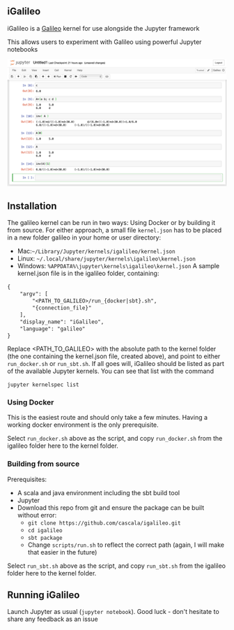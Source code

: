 ## iGalileo

iGalileo is a [Galileo](https://github.com/cascala/galileo) kernel for use alongside the Jupyter framework

This allows users to experiment with Galileo using powerful Jupyter notebooks

![Illustration](doc/jupyter_1.png)

## Installation

The galileo kernel can be run in two ways: Using Docker or by building it from source. For either approach, a small file `kernel.json` has to be placed in a new folder galileo in your home or user directory:
* Mac:`~/Library/Jupyter/kernels/igalileo/kernel.json`
* Linux: `~/.local/share/jupyter/kernels\igalileo\kernel.json`
* Windows: `%APPDATA%\jupyter\kernels\igalileo\kernel.json`
A sample kernel.json file is in the igalileo folder, containing:
```
{
    "argv": [
        "<PATH_TO_GALILEO>/run_{docker|sbt}.sh",
        "{connection_file}"
    ],
    "display_name": "iGalileo",
    "language": "galileo"
}
```
Replace <PATH_TO_GALILEO> with the absolute path to the kernel folder (the one containing the kernel.json file, created above), and point to either `run_docker.sh` or `run_sbt.sh`.
If all goes will, iGalileo should be listed as part of the available Jupyter kernels. You can see that list with the command
```
jupyter kernelspec list
```

### Using Docker
This is the easiest route and should only take a few minutes.
Having a working docker environment is the only prerequisite.

Select `run_docker.sh` above as the script, and copy `run_docker.sh` from the igalileo folder here to the kernel folder.

### Building from source
Prerequisites:
* A scala and java environment including the sbt build tool
* Jupyter
* Download this repo from git and ensure the package can be built without error:
    * `git clone https://github.com/cascala/igalileo.git`
    * `cd igalileo`
    * `sbt package`
    * Change `scripts/run.sh` to reflect the correct path (again, I will make that easier in the future)

Select `run_sbt.sh` above as the script, and copy `run_sbt.sh` from the igalileo folder here to the kernel folder.

## Running iGalileo

Launch Jupyter as usual (`jupyter notebook`).
Good luck - don't hesitate to share any feedback as an issue
